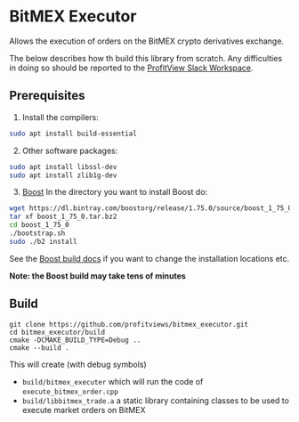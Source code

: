 # BitMEX Executor

Allows the execution of orders on the BitMEX crypto derivatives exchange.

The below describes how th build this library from scratch.  Any difficulties in doing so should be reported to the [ProfitView Slack Workspace](https://join.slack.com/t/profitviewers/shared_invite/zt-kim8mx07-WfKoRWyZmOcQq~WZizoaIA).

## Prerequisites

1. Install the compilers: 
```bash
sudo apt install build-essential
```
2. Other software packages: 
```bash
sudo apt install libssl-dev 
sudo apt install zlib1g-dev
```
3. [Boost](https://www.boost.org/doc/libs/1_75_0/)
In the directory you want to install Boost do:
```bash
wget https://dl.bintray.com/boostorg/release/1.75.0/source/boost_1_75_0.tar.bz2
tar xf boost_1_75_0.tar.bz2
cd boost_1_75_0
./bootstrap.sh
sudo ./b2 install
```
See the [Boost build docs](https://www.boost.org/doc/libs/1_75_0/more/getting_started/unix-variants.html#easy-build-and-install) if you want to change the installation locations etc.

**Note: the Boost build may take tens of minutes**
   
## Build

```
git clone https://github.com/profitviews/bitmex_executor.git
cd bitmex_executor/build
cmake -DCMAKE_BUILD_TYPE=Debug ..
cmake --build .
```

This will create (with debug symbols)
* `build/bitmex_executer` which will run the code of `execute_bitmex_order.cpp`
* `build/libbitmex_trade.a` a static library containing classes to be used to execute market orders on BitMEX
 
